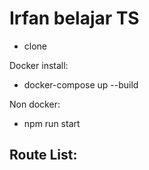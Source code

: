 # Irfan belajar TS
- clone

Docker install:
- docker-compose up --build

Non docker:
- npm run start

Route List:
- 